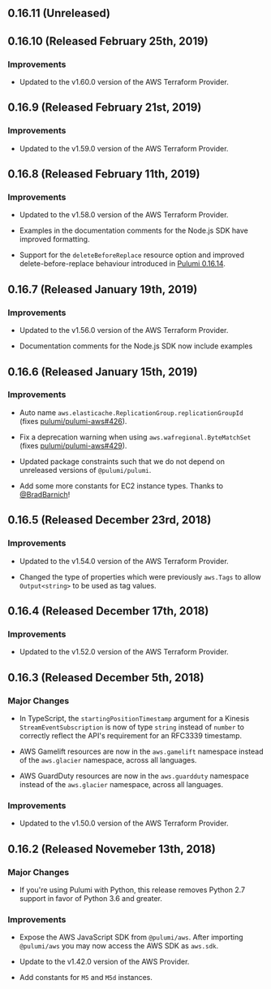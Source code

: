 ## 0.16.11 (Unreleased)


## 0.16.10 (Released February 25th, 2019)

### Improvements

- Updated to the v1.60.0 version of the AWS Terraform Provider.

## 0.16.9 (Released February 21st, 2019)

### Improvements

- Updated to the v1.59.0 version of the AWS Terraform Provider.

## 0.16.8 (Released February 11th, 2019)

### Improvements

- Updated to the v1.58.0 version of the AWS Terraform Provider.

- Examples in the documentation comments for the Node.js SDK have improved formatting.

- Support for the `deleteBeforeReplace` resource option and improved
  delete-before-replace behaviour introduced in [Pulumi
  0.16.14](https://github.com/pulumi/pulumi/blob/master/CHANGELOG.md#01614-released-january-31st-2019).

## 0.16.7 (Released January 19th, 2019)

### Improvements

- Updated to the v1.56.0 version of the AWS Terraform Provider.

- Documentation comments for the Node.js SDK now include examples

## 0.16.6 (Released January 15th, 2019)

### Improvements

- Auto name `aws.elasticache.ReplicationGroup.replicationGroupId` (fixes [pulumi/pulumi-aws#426](https://github.com/pulumi/pulumi-aws/issues/426)).

- Fix a deprecation warning when using `aws.wafregional.ByteMatchSet` (fixes [pulumi/pulumi-aws#429](https://github.com/pulumi/pulumi-aws/issues/429)).

- Updated package constraints such that we do not depend on unreleased versions of `@pulumi/pulumi`.

- Add some more constants for EC2 instance types.  Thanks to [@BradBarnich](https://github.com/BradBarnich)!

## 0.16.5 (Released December 23rd, 2018)

### Improvements

- Updated to the v1.54.0 version of the AWS Terraform Provider.

- Changed the type of properties which were previously `aws.Tags` to allow `Output<string>` to be used as tag values.

## 0.16.4 (Released December 17th, 2018)

### Improvements

- Updated to the v1.52.0 version of the AWS Terraform Provider.

## 0.16.3 (Released December 5th, 2018)

### Major Changes

- In TypeScript, the `startingPositionTimestamp` argument for a Kinesis  `StreamEventSubscription` is now of type `string` instead of `number` to correctly reflect the API's requirement for an RFC3339 timestamp.

- AWS Gamelift resources are now in the `aws.gamelift` namespace instead of the `aws.glacier` namespace, across all languages.

- AWS GuardDuty resources are now in the `aws.guardduty` namespace instead of the `aws.glacier` namespace, across all languages.

### Improvements

- Updated to the v1.50.0 version of the AWS Terraform Provider.

## 0.16.2 (Released Novemeber 13th, 2018)

### Major Changes

- If you're using Pulumi with Python, this release removes Python 2.7 support in favor of Python 3.6 and greater.

### Improvements

- Expose the AWS JavaScript SDK from `@pulumi/aws`. After importing `@pulumi/aws` you may now access the AWS SDK as `aws.sdk`.

- Update to the v1.42.0 version of the AWS Provider.

- Add constants for `M5` and `M5d` instances.
